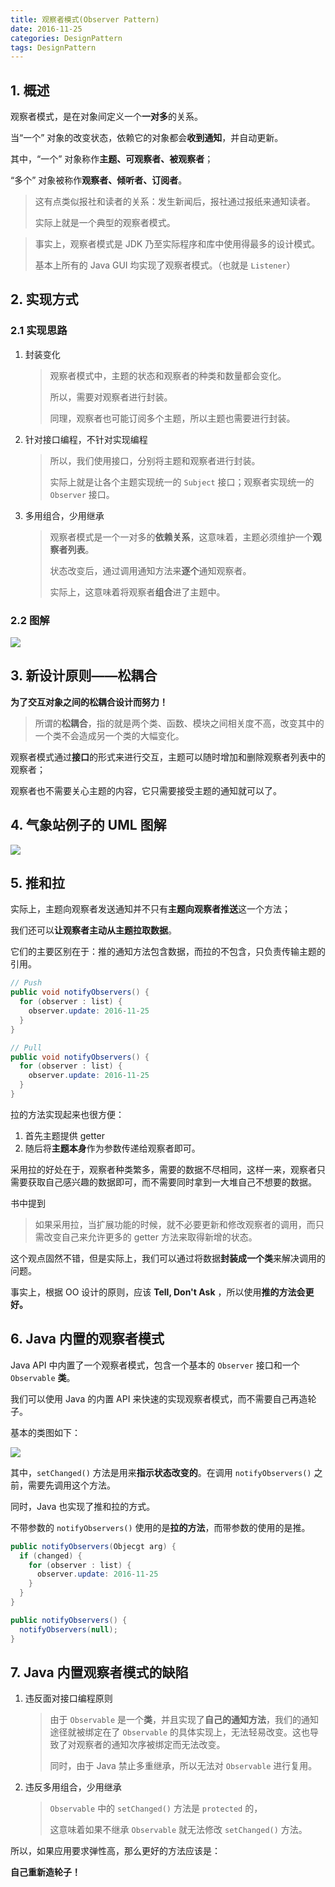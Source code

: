 ```yaml
---
title: 观察者模式(Observer Pattern)
date: 2016-11-25
categories: DesignPattern
tags: DesignPattern
---
```


## 1. 概述

观察者模式，是在对象间定义一个**一对多**的关系。

当“一个” 对象的改变状态，依赖它的对象都会**收到通知**，并自动更新。

其中，“一个” 对象称作**主题、可观察者、被观察者**；

“多个” 对象被称作**观察者、倾听者、订阅者**。

> 这有点类似报社和读者的关系：发生新闻后，报社通过报纸来通知读者。
>
> 实际上就是一个典型的观察者模式。

> 事实上，观察者模式是 JDK 乃至实际程序和库中使用得最多的设计模式。
>
> 基本上所有的 Java GUI 均实现了观察者模式。（也就是 `Listener`）


<!-- more -->

## 2. 实现方式

### 2.1 实现思路

1. 封装变化

   > 观察者模式中，主题的状态和观察者的种类和数量都会变化。
   >
   > 所以，需要对观察者进行封装。
   >
   > 同理，观察者也可能订阅多个主题，所以主题也需要进行封装。

2. 针对接口编程，不针对实现编程

   > 所以，我们使用接口，分别将主题和观察者进行封装。
   >
   > 实际上就是让各个主题实现统一的 `Subject` 接口；观察者实现统一的 `Observer` 接口。

3. 多用组合，少用继承

   > 观察者模式是一个一对多的**依赖关系**，这意味着，主题必须维护一个**观察者列表**。
   >
   > 状态改变后，通过调用通知方法来**逐个**通知观察者。
   >
   > 实际上，这意味着将观察者**组合**进了主题中。

### 2.2 图解

![](http://www.plantuml.com/plantuml/png/oymhIIrAIqnELGWkJSfAJIvHgEPIK2XAJSyi1ahu9nMd5fMb5cbeWWLpyyjIKOJoyaioqofXGiL0iLgkJBY9C76maQK5AOabgM0LoJc9nSKAplbvoKMf9Qd8zYh4nsErNQ5QJq-l5eiRu18OBe7BwEa1YVJKak0IYFqA2iK83hfZi3ePrIXzVOMdhTkUx9xsRDhEPvkd0es0-S165-vbBdJV0UNGxK3egz7JGmyEBhXBK6HXeW00)

## 3. 新设计原则——松耦合

**为了交互对象之间的松耦合设计而努力！**

> 所谓的**松耦合**，指的就是两个类、函数、模块之间相关度不高，改变其中的一个类不会造成另一个类的大幅变化。

观察者模式通过**接口**的形式来进行交互，主题可以随时增加和删除观察者列表中的观察者；

观察者也不需要关心主题的内容，它只需要接受主题的通知就可以了。




## 4. 气象站例子的 UML 图解

![](http://www.plantuml.com/plantuml/png/bLD1JiCm4Bpx5Jw2LD8FS44jY4j5fLRYM6sJRJ5gd6YzgOX2_ewRO9FOAL8lbkoPdPtPR9Hcf0EaA3VL_XDJbesG3UmD4wJSIiAZCfRojZT8PwIx-m3EYpDU0NN1wb0xq5Yq5KBvXWu8EbPb1emXUQbCUOBw-OGvwj1areDzJNe2O-Gx0dyWBO7XGfPojxDdd4OsIPAq7JHEue4eXKUIn1v7v2tc9H9mHHVRtTDhbQjCSUtkQq9ZUjnRN5H4DikYq9Qf2cr-CtP-tHJ6pNnGsSpdJg2rahtYXe5jFfNUBBM2hvbSAJsJe3FvP8F24Ti_hoy5OGg6RzLrTGEfxOUYR0t4zQrYNQKiBwMTdjlOnmU_IsButUtxjHc7l6Xo8I4OG0X7eGRklfDak8v2-CNleAiMnxJOuHWF3OxH2NyY-AN-DpD5ZYrDiK9ZKvp8tWy0)

## 5. 推和拉

实际上，主题向观察者发送通知并不只有**主题向观察者推送**这一个方法；

我们还可以**让观察者主动从主题拉取数据**。

它们的主要区别在于：推的通知方法包含数据，而拉的不包含，只负责传输主题的引用。

```java
// Push
public void notifyObservers() {
  for (observer : list) {
    observer.update: 2016-11-25
  }
}

// Pull
public void notifyObservers() {
  for (observer : list) {
    observer.update: 2016-11-25
  }
}
```

拉的方法实现起来也很方便：

1. 首先主题提供 getter
2. 随后将**主题本身**作为参数传递给观察者即可。

采用拉的好处在于，观察者种类繁多，需要的数据不尽相同，这样一来，观察者只需要获取自己感兴趣的数据即可，而不需要同时拿到一大堆自己不想要的数据。

书中提到

> 如果采用拉，当扩展功能的时候，就不必要更新和修改观察者的调用，而只需改变自己来允许更多的 getter 方法来取得新增的状态。

这个观点固然不错，但是实际上，我们可以通过将数据**封装成一个类**来解决调用的问题。

事实上，根据 OO 设计的原则，应该 **Tell, Don't Ask** ，所以使用**推的方法会更好。**




## 6. Java 内置的观察者模式

Java API 中内置了一个观察者模式，包含一个基本的 `Observer` 接口和一个 `Observable` **类**。

我们可以使用 Java 的内置 API 来快速的实现观察者模式，而不需要自己再造轮子。

基本的类图如下：

![](https://raw.githubusercontent.com/wafer-li/UMLStorage/master/image/observer_java_built_in.png)

其中，`setChanged()` 方法是用来**指示状态改变的**。在调用 `notifyObservers()` 之前，需要先调用这个方法。

同时，Java 也实现了推和拉的方式。

不带参数的 `notifyObservers()` 使用的是**拉的方法**，而带参数的使用的是推。

```java
public notifyObservers(Objecgt arg) {
  if (changed) {
    for (observer : list) {
      observer.update: 2016-11-25
    }
  }
}

public notifyObservers() {
  notifyObservers(null);
}
```



## 7. Java 内置观察者模式的缺陷

1. 违反面对接口编程原则

   > 由于 `Observable` 是一个**类**，并且实现了**自己的通知方法**，我们的通知途径就被绑定在了 `Observable` 的具体实现上，无法轻易改变。这也导致了对观察者的通知次序被绑定而无法改变。
   >
   > 同时，由于 Java 禁止多重继承，所以无法对 `Observable` 进行复用。

2. 违反多用组合，少用继承

   > `Observable`  中的 `setChanged()` 方法是 `protected` 的，
   >
   > 这意味着如果不继承 `Observable` 就无法修改 `setChanged()` 方法。

所以，如果应用要求弹性高，那么更好的方法应该是：

**自己重新造轮子！**
